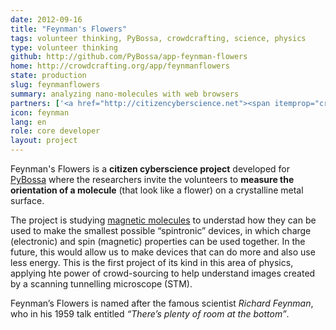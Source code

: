 ```yaml
---
date: 2012-09-16
title: "Feynman's Flowers"
tags: volunteer thinking, PyBossa, crowdcrafting, science, physics
type: volunteer thinking
github: http://github.com/PyBossa/app-feynman-flowers
home: http://crowdcrafting.org/app/feynmanflowers
state: production
slug: feynmanflowers
summary: analyzing nano-molecules with web browsers
partners: ['<a href="http://citizencyberscience.net"><span itemprop="creator">Citizen Cyberscience Centre</span></a>', '<a href="http://www.ucl.ac.uk/hirjibehedin"><span itemprop="creator">The Hirjibehedin Research Group</span></a>', '<a href="http://www.london-nano.com"><span itemprop="creator">London Centre for Nanotechnology</span></a>', '<a href="http://www.ucl.ac.uk"><span itemprop="creator">University College London</span></a>']
icon: feynman
lang: en
role: core developer
layout: project
---
```


Feynman's Flowers is a **citizen cyberscience project** developed for [PyBossa](http://dev.pybossa.com) where the researchers invite the volunteers to **measure the orientation of a molecule** (that look like a flower) on a crystalline metal surface.

The project is studying [magnetic molecules](http://www.ucl.ac.uk/~ucanchi/PyBossa/Molecules/molecules.html) to understad how they can be used to make the smallest possible “spintronic” devices, in which charge (electronic) and spin (magnetic) properties can be used together. In the future, this would allow us to make devices that can do more and also use less energy.
This is the first project of its kind in this area of physics, applying hte power of crowd-sourcing to help understand images created by a scanning tunnelling microscope (STM).

Feynman’s Flowers is named after the famous scientist *Richard Feynman*, who in his 1959 talk entitled *“There’s plenty of room at the bottom”*. 
